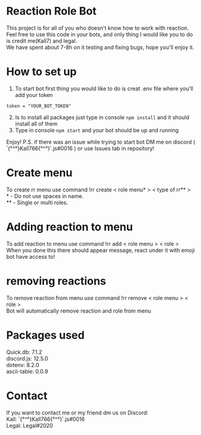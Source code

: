# Reaction Role Bot
This project is for all of you who doesn't know how to work with reaction.  
Feel free to use this code in your bots, and only thing I would like you to do is credit me(Kall7) and legal.  
We have spent about 7-8h on it testing and fixing bugs, hope you'll enjoy it. 
 
# How to set up
1. To start bot first thing you would like to do is creat .env file where you'll add your token 
```
token = "YOUR_BOT_TOKEN"
```
2. Is to install all packages just type in console `npm install` and it should install all of them
3. Type in console `npm start` and your bot should be up and running 

Enjoy!
P.S. if there was an issue while trying to start bot DM me on discord ( ٴ{°^°}Kall766{°^°}ٴ.js#0016 ) or use Issues tab in repository!

# Create menu
To create rr menu use command !rr create < role menu* > < type of rr** >   
\* - Do not use spaces in name.   
\** - Single or multi roles.   
 
# Adding reaction to menu
To add reaction to menu use command !rr add < role menu > < role >  
When you done this there should appear message, react under it with emoji bot have access to!
 
# removing reactions
To remove reaction from menu use command !rr remove < role menu > < role >   
Bot will automatically remove reaction and role from menu

# Packages used
  Quick.db: 7.1.2  
  discord.js: 12.5.0  
  dotenv: 8.2.0  
  ascii-table: 0.0.9  

# Contact
  If you want to contact me or my friend dm us on Discord:   
  Kall: ٴ{°^°}Kall766{°^°}ٴ.js#0016  
  Legal: Legal#2020  
  
  
